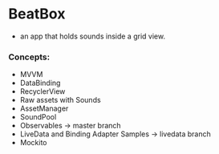 # BeatBox

- an app that holds sounds inside a grid view.

### Concepts:

- MVVM
- DataBinding
- RecyclerView
- Raw assets with Sounds
- AssetManager
- SoundPool
- Observables -> master branch
- LiveData and Binding Adapter Samples -> livedata branch
- Mockito
